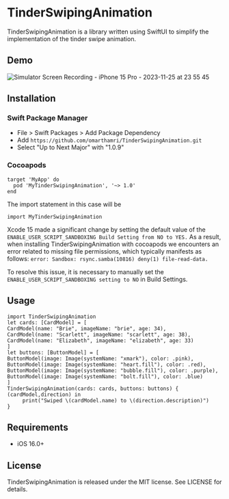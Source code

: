 # TinderSwipingAnimation
TinderSwipingAnimation is a library written using SwiftUI to simplify the implementation of the tinder swipe animation.
## Demo
![Simulator Screen Recording - iPhone 15 Pro - 2023-11-25 at 23 55 45](https://github.com/omarthamri/TinderSwipingAnimation/assets/39087448/e9d46a1d-f2a1-489b-98df-51b509d02adf)
## Installation
### Swift Package Manager
* File > Swift Packages > Add Package Dependency
* Add ```https://github.com/omarthamri/TinderSwipingAnimation.git```
* Select "Up to Next Major" with "1.0.9"
### Cocoapods
```
target 'MyApp' do
  pod 'MyTinderSwipingAnimation', '~> 1.0'
end
```
The import statement in this case will be
```
import MyTinderSwipingAnimation
```
Xcode 15 made a significant change by setting the default value of the ```ENABLE_USER_SCRIPT_SANDBOXING Build Setting from NO to YES.``` As a result, when installing TinderSwipingAnimation with cocoapods we encounters an error related to missing file permissions, which typically manifests as follows: ```error: Sandbox: rsync.samba(10816) deny(1) file-read-data.```

To resolve this issue, it is necessary to manually set the ```ENABLE_USER_SCRIPT_SANDBOXING setting to NO``` in Build Settings.
## Usage
```
import TinderSwipingAnimation
let cards: [CardModel] = [
CardModel(name: "Brie", imageName: "brie", age: 34),
CardModel(name: "Scarlett", imageName: "scarlett", age: 38),
CardModel(name: "Elizabeth", imageName: "elizabeth", age: 33)
]
let buttons: [ButtonModel] = [
ButtonModel(image: Image(systemName: "xmark"), color: .pink),
ButtonModel(image: Image(systemName: "heart.fill"), color: .red),
ButtonModel(image: Image(systemName: "bubble.fill"), color: .purple),
ButtonModel(image: Image(systemName: "bolt.fill"), color: .blue)
]
TinderSwipingAnimation(cards: cards, buttons: buttons) { (cardModel,direction) in
     print("Swiped \(cardModel.name) to \(direction.description)")
}
```
## Requirements
* iOS 16.0+
## License
TinderSwipingAnimation is released under the MIT license. See LICENSE for details.
